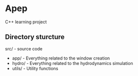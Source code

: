 # Apep

C++ learning project

## Directory sturcture

src/ - source code
  - app/ - Everything related to the window creation
  - hydro/ - Everything related to the hydrodynamics simulation
  - utils/ - Utility functions